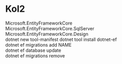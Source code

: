 # Kol2
Microsoft.EntityFrameworkCore  
Microsoft.EntityFrameworkCore.SqlServer 
Microsoft.EntityFrameworkCore.Design  
dotnet new tool-manifest 
dotnet tool install dotnet-ef  
dotnet ef migrations add NAME  
dotnet ef database update  
dotnet ef migrations remove

